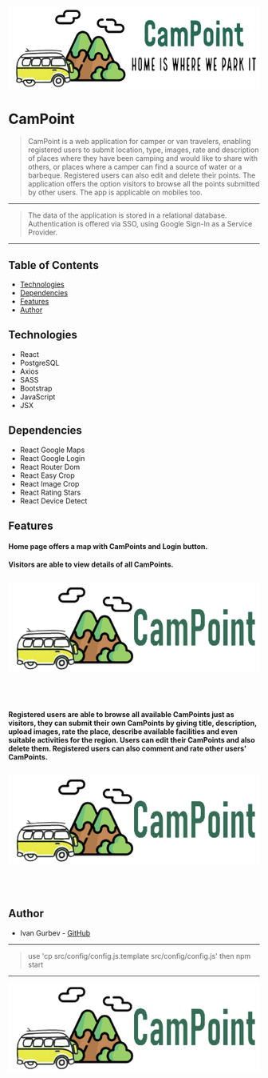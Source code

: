 ![](/public/img/CamPointLogo.png)

# CamPoint
> CamPoint is a web application for camper or van travelers, enabling registered users to submit location, type, images, rate and description of places where they have been camping and would like to share with others, or places where a camper can find a source of water or a barbeque. Registered users can also edit and delete their points. The application offers the option visitors to browse all the points submitted by other users. The app is applicable on mobiles too.
---
> The data of the application is stored in a relational database. Authentication is offered via SSO, using Google Sign-In as a Service Provider.
---
## Table of Contents
     
- [Technologies](#technologies)
- [Dependencies](#dependencies)
- [Features](#features)
- [Author](#author)
     
## Technologies
- React
- PostgreSQL
- Axios
- SASS
- Bootstrap
- JavaScript
- JSX
     
## Dependencies
- React Google Maps
- React Google Login
- React Router Dom
- React Easy Crop
- React Image Crop
- React Rating Stars
- React Device Detect
     
## Features
   
#### Home page offers a map with CamPoints and Login button.
     
#### Visitors are able to view details of all CamPoints.
     
![](/public/img/CamPointLogo3.png)
---
<br/><br/>
     
#### Registered users are able to browse all available CamPoints just as visitors, they can submit their own CamPoints by giving title, description, upload images, rate the place, describe available facilities and even suitable activities for the region. Users can edit their CamPoints and also delete them. Registered users can also comment and rate other users' CamPoints.
     
![](/public/img/CamPointLogo3.png)
---
<br/><br/>
    
## Author
* Ivan Gurbev - [GitHub](https://github.com/igurbev-osm)
---
> use 'cp src/config/config.js.template src/config/config.js'
then npm start
---
![](/public/img/CamPointLogo3.png)
